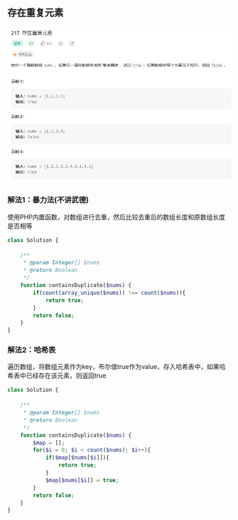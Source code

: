 ## 存在重复元素
![img.png](../images/存在重复元素.png)
### 解法1：暴力法(不讲武德)
使用PHP内置函数，对数组进行去重，然后比较去重后的数组长度和原数组长度是否相等
```php 
class Solution {

    /**
     * @param Integer[] $nums
     * @return Boolean
     */
    function containsDuplicate($nums) {
        if(count(array_unique($nums)) !== count($nums)){
            return true;
        }
        return false;
    }
}
```
### 解法2：哈希表
遍历数组，将数组元素作为key，布尔值true作为value，存入哈希表中，如果哈希表中已经存在该元素，则返回true
```php
class Solution {

    /**
     * @param Integer[] $nums
     * @return Boolean
     */
    function containsDuplicate($nums) {
        $map = [];
        for($i = 0; $i < count($nums); $i++){
            if($map[$nums[$i]]){
                return true;
            }
            $map[$nums[$i]] = true;
        }
        return false;
    }
}
```